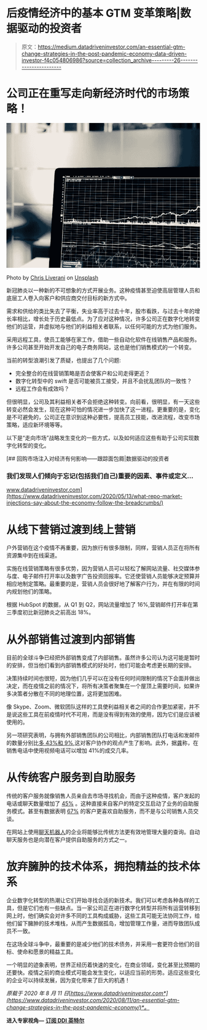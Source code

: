 # 后疫情经济中的基本 GTM 变革策略|数据驱动的投资者

> 原文：<https://medium.datadriveninvestor.com/an-essential-gtm-change-strategies-in-the-post-pandemic-economy-data-driven-investor-f4c054806986?source=collection_archive---------26----------------------->

# 公司正在重写走向新经济时代的市场策略！

![](img/d44e59a3fbc87ff8b9711d7730786d07.png)

Photo by [Chris Liverani](https://unsplash.com/@chrisliverani?utm_source=medium&utm_medium=referral) on [Unsplash](https://unsplash.com?utm_source=medium&utm_medium=referral)

新冠肺炎以一种新的不可想象的方式开展业务。这种疫情甚至迫使高层管理人员和底层工人卷入向客户和供应商交付目标的新方式中。

需求和供给的类比失去了平衡，失业率高于过去十年，股市看跌，与过去十年的增长率相比，增长处于历史最低点。为了应对这种情况，许多公司正在数字化地转变他们的运营，并虚拟地与他们的利益相关者联系，以任何可能的方式为他们服务。

采用远程工具，使员工能够在家工作，借助一些自动化软件在线销售产品和服务。许多公司甚至开始开发自己的电子商务网站，这也是他们销售模式的一个转变。

当前的转型浪潮引发了质疑，也提出了几个问题:

*   完全整合的在线营销策略是否会使客户和公司走得更近？
*   数字化转型中的 swift 是否可能被员工接受，并且不会扰乱团队的一致性？
*   远程工作会有成效吗？

但很明显，公司及其利益相关者不会拒绝这种转变。向前看，很明显，有一天这些转变必然会发生，现在这种可怕的情况进一步加快了这一进程。更重要的是，变化是不可避免的，公司正在意识到这种必要性，提高员工技能，改进流程，改变市场策略，适应新环境等等。

以下是“走向市场”战略发生变化的一些方式，以及如何适应这些有助于公司实现数字化转型的变化。

[](https://www.datadriveninvestor.com/2020/05/13/what-repo-market-injections-say-about-the-economy-follow-the-breadcrumbs/) [## 回购市场注入对经济有何影响——跟踪面包屑|数据驱动的投资者

### 我们发现人们倾向于忘记(包括我们自己)重要的因素、事件或定义…

www.datadriveninvestor.com](https://www.datadriveninvestor.com/2020/05/13/what-repo-market-injections-say-about-the-economy-follow-the-breadcrumbs/) 

# 从线下营销过渡到线上营销

户外营销在这个疫情不再重要，因为旅行有很多限制，同样，营销人员正在将所有资源集中到在线渠道。

实施在线营销策略有很多优势，因为营销人员可以轻松了解网站流量、社交媒体参与度、电子邮件打开率以及数字广告投资回报率。它还使营销人员能够决定预算并相应地制定策略。最重要的是，营销人员会很好地了解客户行为，并在有限的时间内规划他们的策略。

根据 HubSpot 的数据，从 Q1 到 Q2，网站流量增加了 16%,营销邮件打开率在第三季度初比新冠肺炎之前高出 18%。

# 从外部销售过渡到内部销售

目前的全球斗争已经把外部销售变成了内部销售。虽然许多公司认为这可能是暂时的安排，但当他们看到内部销售模式的好处时，他们可能会考虑更长期的安排。

决策持续时间也很短，因为他们几乎可以在没有任何时间限制的情况下会面并做出决定，而在疫情之前的情况下，将所有决策者聚集在一个屋顶上需要时间，如果许多决策者分散在不同的地理位置，这将更加困难。

像 Skype、Zoom、微软团队这样的工具使利益相关者之间的合作更加紧密，并不是说这些工具在前疫情时代不可用，而是没有得到有效的使用，因为它们是应该被使用的。

另一项研究表明，与拥有外部销售团队的公司相比，内部销售团队打电话和发邮件的数量分别比[多 43%和 9%](https://blog.hubspot.com/sales/inside-vs-outside-sales?utm_campaign=Marketing%20Blog%20Weekly%20Email%20Sends&utm_medium=email&utm_content=91771167&utm_source=hs_email&hubs_signup-url=blog.hubspot.com%2Fmarketing%2Fwaking-up-in-a-digitally-transformed-world&hubs_signup-cta=null),这对客户协作的观点产生了影响。此外，据[龚](https://www.gong.io/blog/how-to-turn-a-field-sales-rep-into-an-inside-sales-rep/?utm_campaign=Marketing%20Blog%20Weekly%20Email%20Sends&utm_medium=email&utm_content=91771167&utm_source=hs_email)称，在销售电话中使用视频电话可以增加 41%的成交几率。

# 从传统客户服务到自助服务

传统的客户服务就像销售人员亲自去市场寻找机会，而由于这种疫情，客户发起的电话或聊天数量增加了 [45%](https://blog.hubspot.com/marketing/covid-19-benchmark-data-retro1?utm_campaign=Marketing%20Blog%20Weekly%20Email%20Sends&utm_medium=email&utm_content=91771167&utm_source=hs_email&hubs_signup-url=blog.hubspot.com%2Fmarketing%2Fwaking-up-in-a-digitally-transformed-world&hubs_signup-cta=null) 。这种直接来自客户的特定交互启动了业务的自助服务模式。甚至有数据表明 [67%](https://d16cvnquvjw7pr.cloudfront.net/images/blog/Infographic/zd_search_customer_self_service_inforgraphic.jpg?utm_campaign=Marketing%20Blog%20Weekly%20Email%20Sends&utm_medium=email&utm_content=91771167&utm_source=hs_email) 的客户更喜欢自助服务，而不是与公司销售人员交谈。

在网站上使用[聊天机器人](https://www.datadriveninvestor.com/glossary/chatbot/)的企业将能够比传统方法更有效地管理大量的查询。自动聊天服务也是向潜在客户提供自助服务的方式之一。

# 放弃臃肿的技术体系，拥抱精益的技术体系

企业数字化转型的热潮让它们开始寻找合适的新技术。我们可以考虑各种各样的工具，但是它们也有一些缺点。当一家公司正在进行数字化转型并将所有运营转移到网上时，他们确实会对许多不同的工具构成威胁，这些工具可能无法协同工作，给他们留下臃肿的技术堆栈，从而产生数据孤岛，增加管理工作量，进而导致团队成员不一致。

在这场全球斗争中，最重要的是减少他们的技术债务，并采用一套更符合他们的目标、使命和愿景的精益工具。

一个明显的迹象表明，世界正经历着快速的变化，在商业领域，变化甚至比预期的还要快。疫情之前的商业模式可能会发生变化，以适应当前的形势。适应这些变化的企业可以持续发展，因为变化带来了巨大的机遇！

*原载于 2020 年 8 月 11 日*[*https://www.datadriveninvestor.com*](https://www.datadriveninvestor.com/2020/08/11/an-essential-gtm-change-strategies-in-the-post-pandemic-economy/)*。*

**进入专家视角—** [**订阅 DDI 英特尔**](https://datadriveninvestor.com/ddi-intel)